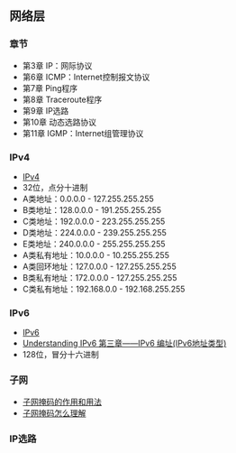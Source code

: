 ## 网络层

### 章节

- 第3章 IP：网际协议
- 第6章 ICMP：Internet控制报文协议
- 第7章 Ping程序
- 第8章 Traceroute程序
- 第9章 IP选路
- 第10章 动态选路协议
- 第11章 IGMP：Internet组管理协议

### IPv4

- [IPv4](https://en.wikipedia.org/wiki/IPv4)
- 32位，点分十进制
- A类地址：0.0.0.0 - 127.255.255.255
- B类地址：128.0.0.0 - 191.255.255.255
- C类地址：192.0.0.0 - 223.255.255.255
- D类地址：224.0.0.0 - 239.255.255.255
- E类地址：240.0.0.0 - 255.255.255.255
- A类私有地址：10.0.0.0 - 10.255.255.255
- A类回环地址：127.0.0.0 - 127.255.255.255
- B类私有地址：172.0.0.0 - 127.255.255.255
- C类私有地址：192.168.0.0 - 192.168.255.255

### IPv6

- [IPv6](https://en.wikipedia.org/wiki/IPv6)
- [Understanding IPv6 第三章——IPv6 编址(IPv6地址类型)](https://blog.csdn.net/qq_31567335/article/details/80138851)
- 128位，冒分十六进制

### 子网

- [子网掩码的作用和用法](https://blog.csdn.net/kongguguren/article/details/79427465)
- [子网掩码怎么理解](https://blog.csdn.net/farmwang/article/details/64132723)

### IP选路